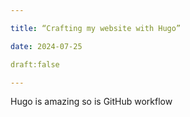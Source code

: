 ```yaml
---

title: “Crafting my website with Hugo”

date: 2024-07-25

draft:false

---
```


Hugo is amazing so is GitHub workflow

<br/>

